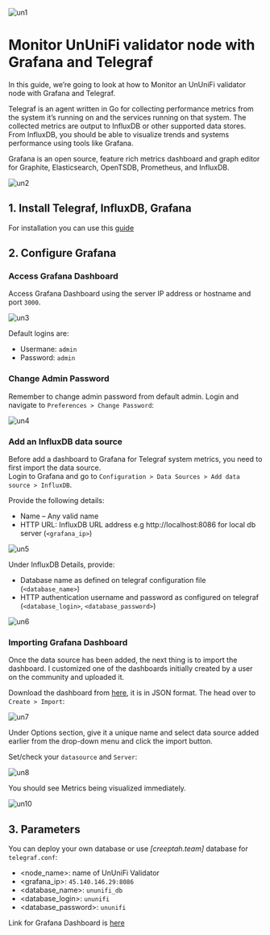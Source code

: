 ![un1](https://user-images.githubusercontent.com/108256873/177755485-69c968bf-93d3-419d-afef-7f240354daf8.png)

# Monitor UnUniFi validator node with Grafana and Telegraf
In this guide, we’re going to look at how to Monitor an UnUniFi validator node with Grafana and Telegraf.

Telegraf is an agent written in Go for collecting performance metrics from the system it’s running on and the services running on that system. The collected metrics are output to InfluxDB or other supported data stores. From InfluxDB, you should be able to visualize trends and systems performance using tools like Grafana.

Grafana is an open source, feature rich metrics dashboard and graph editor for Graphite, Elasticsearch, OpenTSDB, Prometheus, and InfluxDB.

![un2](https://user-images.githubusercontent.com/108256873/177758191-b203ea07-6455-4517-b972-ae91c42ab8ff.png)

## 1. Install Telegraf, InfluxDB, Grafana

For installation you can use this [guide](https://github.com/glukosseth/testnet_guide/blob/main/cosmos/usefull_for_cosmos/monitoring/install_guide.md)

## 2. Configure Grafana

### Access Grafana Dashboard

Access Grafana Dashboard using the server IP address or hostname and port `3000`.

![un3](https://user-images.githubusercontent.com/108256873/177762799-43a181c5-23d7-4126-a95a-2cc926c9aab5.png)

Default logins are:
- Usermane: `admin`
- Password: `admin`

### Change Admin Password

Remember to change admin password from default admin. Login and navigate to `Preferences > Change Password`:

![un4](https://user-images.githubusercontent.com/108256873/177764651-46a2025e-ad6a-4b33-87a5-2ad39cefa866.png)

### Add an InfluxDB data source

Before add a dashboard to Grafana for Telegraf system metrics, you need to first import the data source. \
Login to Grafana and go to `Configuration > Data Sources > Add data source > InfluxDB`.

Provide the following details:
- Name – Any valid name
- HTTP URL: InfluxDB URL address e.g http://localhost:8086 for local db server (`<grafana_ip>`)

![un5](https://user-images.githubusercontent.com/108256873/177983992-85dca0c4-efe8-47f4-b44b-982fb4064c25.png)

Under InfluxDB Details, provide:

- Database name as defined on telegraf configuration file (`<database_name>`)
- HTTP authentication username and password as configured on telegraf (`<database_login>`, `<database_password>`)

![un6](https://user-images.githubusercontent.com/108256873/177768295-0ca97901-d7bc-4db9-993e-f8adcd91df5f.png)

### Importing Grafana Dashboard

Once the data source has been added, the next thing is to import the dashboard. I customized one of the dashboards initially created by a user on the community and uploaded it.

Download the dashboard from [here](https://github.com/glukosseth/testnet_guide/blob/main/cosmos/usefull_for_cosmos/monitoring/ununifi.json), it is in JSON format. The head over to `Create > Import`:

![un7](https://user-images.githubusercontent.com/108256873/177771367-2c3bf456-fdef-4bf4-a036-b744141b7b4c.png)

Under Options section, give it a unique name and select data source added earlier from the drop-down menu and click the import button.

Set/check your `datasource` and `Server`:

![un8](https://user-images.githubusercontent.com/108256873/177982971-012d96f4-e1f7-4b7e-9984-230434f6ed10.png)

You should see Metrics being visualized immediately.

![un10](https://user-images.githubusercontent.com/108256873/177983134-61ad46ae-2422-49f5-a70a-5beb78bd7a79.png)

## 3. Parameters

You can deploy your own database or use *[creeptah.team]* database for `telegraf.conf`:

- <node_name>: name of UnUniFi Validator
- <grafana_ip>: `45.140.146.29:8086`
- <database_name>: `ununifi_db`
- <database_login>: `ununifi`
- <database_password>: `ununifi`

Link for Grafana Dashboard is [here](http://45.140.146.29:3000/d/Z-2kYJe7z/ununifi?orgId=3&refresh=5s)
